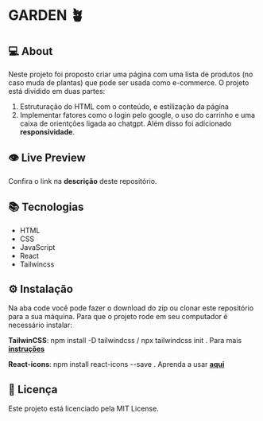 # GARDEN 🪴


## 💻 About

Neste projeto foi proposto criar uma página com uma lista de produtos (no caso muda de plantas) que pode ser usada como e-commerce. O projeto está dividido em duas partes:
1. Estruturação do HTML com o conteúdo, e estilização da página 
2. Implementar fatores como o login pelo google, o uso do carrinho e uma caixa de orientções ligada ao chatgpt. 
Além disso foi adicionado ******************************responsividade******************************.

## 👁️ Live Preview

Confira o link na **descrição** deste repositório.

## 📚 Tecnologias

- HTML
- CSS
- JavaScript
- React
- Tailwincss

## ⚙️ Instalação

Na aba code você pode fazer o download do zip ou clonar este repositório para a sua máquina. Para que o projeto rode em seu computador é necessário instalar:

**TailwinCSS**: npm install -D tailwindcss / npx tailwindcss init . Para mais **[instruções](https://tailwindcss.com/docs/installation)** 

**React-icons**: npm install react-icons --save . Aprenda a usar **[aqui](https://react-icons.github.io/react-icons)** 

## 📄 Licença

Este projeto está licenciado pela MIT License.
